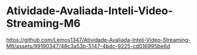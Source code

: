 # Atividade-Avaliada-Inteli-Video-Streaming-M6

https://github.com/Lemos1347/Atividade-Avaliada-Inteli-Video-Streaming-M6/assets/99190347/48c3a53b-5147-4bdc-9225-cd016995be6d
